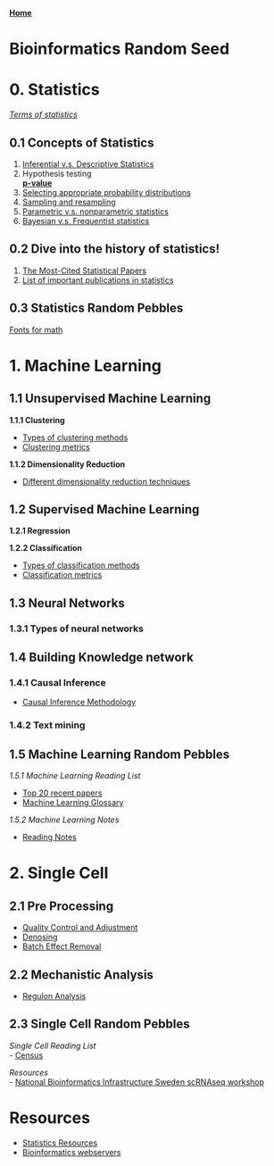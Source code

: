 **[Home](https://yolanda-ht.github.io/BioinformaticsRandomSeed/)**

# Bioinformatics Random Seed

# 0. Statistics <br>
   *[Terms of statistics](Statistics/StatisticsTerms.MD)*
## 0.1 Concepts of Statistics
1. [Inferential v.s. Descriptive Statistics](Statistics/InferentialAndDescriptiveStatistics.MD)
2. Hypothesis testing <br>
**[p-value](Statistics/p-value.MD)**
3. [Selecting appropriate probability distributions](Statistics/Distributions.MD)
4. [Sampling and resampling](Statistics/SamplingAndResampling.MD)
5. [Parametric v.s. nonparametric statistics](Statistics/ParametricAndNonparametric.MD)
6. [Bayesian v.s. Frequentist statistics](Statistics/BayesianAndFrequentist.MD)

## 0.2 Dive into the history of statistics!
1. [The Most-Cited Statistical Papers](http://citeseerx.ist.psu.edu/viewdoc/download?doi=10.1.1.231.5042&rep=rep1&type=pdf)
2. [List of important publications in statistics](https://en.wikipedia.org/wiki/List_of_important_publications_in_statistics)

## 0.3 Statistics Random Pebbles
[Fonts for math](Statistics/Fonts_for_math.pdf)

# 1. Machine Learning

## 1.1 Unsupervised Machine Learning

**1.1.1 Clustering**
   - [Types of clustering methods](machineLearning/Unsupervised/DifferentClusteringMethods.MD)
   - [Clustering metrics](machineLearning/Unsupervised/ClusteringMetrics.MD)
   
**1.1.2 Dimensionality Reduction**
   - [Different dimensionality reduction techniques](machineLearning/Unsupervised/DimensionalityReduction.MD)

## 1.2 Supervised Machine Learning

**1.2.1 Regression**

**1.2.2 Classification**
   - [Types of classification methods](machineLearning/Supervised/DifferentClassificationMethods.MD)
   - [Classification metrics](machineLearning/Supervised/ClassificationMetrics.md)

## 1.3 Neural Networks

### 1.3.1 Types of neural networks

## 1.4 Building Knowledge network
### 1.4.1 Causal Inference
  - [Causal Inference Methodology](KnowledgeNetwork/CausalInferenceMethodology.MD])
    
### 1.4.2 Text mining

## 1.5 Machine Learning Random Pebbles
  *1.5.1 Machine Learning Reading List*
   - [Top 20 recent papers](https://www.kdnuggets.com/2017/04/top-20-papers-machine-learning.html)
   - [Machine Learning Glossary](https://ml-cheatsheet.readthedocs.io/en/latest/index.html)

  *1.5.2 Machine Learning Notes*
  - [Reading Notes](machineLearning/ReadingNotes)


   
# 2. Single Cell
## 2.1 Pre Processing
   - [Quality Control and Adjustment](/SingleCell/QualityControl_Adjustment.MD)
   - [Denosing](/SingleCell/Denoising.MD)
   - [Batch Effect Removal](/SingleCell/Combat.MD)

## 2.2 Mechanistic Analysis
   - [Regulon Analysis](SingleCell/RegulonAnalysis.MD)

## 2.3 Single Cell Random Pebbles
   *Single Cell Reading List* <br>
      - [Census](SingleCell/note_2017_NAT-METHOD_Census.MD)

   *Resources* <br>
      - [National Bioinformatics Infrastructure Sweden scRNAseq workshop](https://nbisweden.github.io/workshop-scRNAseq/)

# Resources
- [Statistics Resources](Statistics/StatisticsResources.MD)
- [Bioinformatics webservers](BioinformaticsServers.MD)

